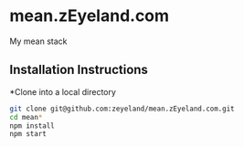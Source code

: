 # mean.zEyeland.com
My mean stack

## Installation Instructions

*Clone into a local directory
```sh
git clone git@github.com:zeyeland/mean.zEyeland.com.git
cd mean*
npm install
npm start
```